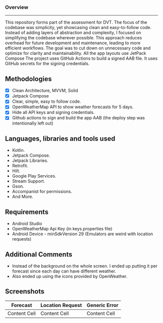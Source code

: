 ### Overview
-------------

This repository forms part of the assessment for DVT. The focus of the codebase was simplicity, yet showcasing clean and easy-to-follow code.
Instead of adding layers of abstraction and complexity, I focused on simplifying the codebase wherever possible. This approach reduces overhead for future development and maintenance, leading to more efficient workflows.
The goal was to cut down on unnecessary code and optimize for clarity and maintainability. All the app layouts use JetPack Compose
The project uses GitHub Actions to build a signed AAB file. It uses GitHub secrets for the signing credentials.
	  
## Methodologies
- [x] Clean Architecture, MVVM, Solid 
- [x] Jetpack Compose
- [x] Clear, simple, easy to follow code.
- [x] OpenWeatherMap API to show weather forecasts for 5 days.
- [x] Hide all API keys and signing credentials.
- [x] Github actions to sign and build the app AAB (the deploy step was intentionally left out) 

## Languages, libraries and tools used

* Kotlin.
* Jetpack Compose.
* Jetpack Libraries.
* Retrofit.
* Hilt.
* Google Play Services.
* Stream Support.
* Gson.
* Accompanist for permissions.
* And More.

## Requirements

* Android Studio
* OpenWeatherMap Api Key (in keys.properties file)
* Android Device - minSdkVersion 29 (Emulators are weird with location requests)

## Additional Comments

* Instead of the background on the whole screen. I ended up putting it per forecast since each day can have different weather.
* Also ended up using the icons provided by OpenWeather.

## Screenshots
| Forecast     | Location Request | Generic Error |
|--------------|------------------|---------------|
| Content Cell | Content Cell     | Content Cell  |

